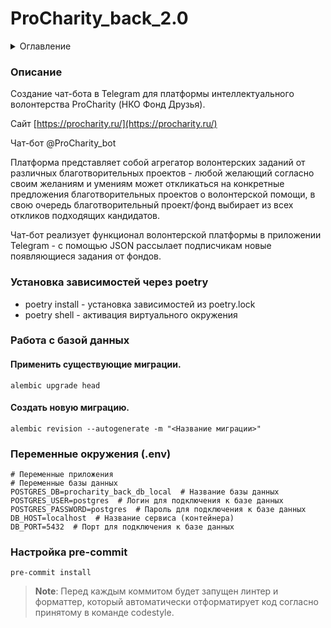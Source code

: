 # ProCharity_back_2.0

<details>
  <summary>Оглавление</summary>
  <ol>
    <li>
      <a href="#описание">Описание</a>
    </li>
    <li>
      <a href="#установка-зависимостей-через-poetry">Установка зависимостей через poetry</a>
    </li>
    <li>
      <a href="#работа-с-базой-данных">Работа с базой данных</a>
    </li>
    <li>
      <a href="#переменные-окружения-env">Переменные окружения (.env)</a>
    </li>
  </ol>
</details>


### Описание

Создание чат-бота в Telegram для платформы интеллектуального волонтерства ProCharity (НКО Фонд Друзья).

Сайт [https://procharity.ru/](https://procharity.ru/)

Чат-бот @ProCharity_bot

Платформа представляет собой агрегатор волонтерских заданий от различных благотворительных проектов - любой желающий согласно своим желаниям и умениям может откликаться на конкретные предложения благотворительных проектов о волонтерской помощи, в свою  очередь благотворительный проект/фонд выбирает из всех откликов подходящих кандидатов.

Чат-бот реализует функционал волонтерской платформы в приложении Telegram - с помощью JSON рассылает подписчикам новые появляющиеся задания от фондов.



### Установка зависимостей через poetry

- poetry install - установка зависимостей из poetry.lock
- poetry shell - активация виртуального окружения

### Работа с базой данных

#### Применить существующие миграции.

```shell
alembic upgrade head
```

#### Создать новую миграцию.

```shell
alembic revision --autogenerate -m "<Название миграции>"
```

### Переменные окружения (.env)

```dotenv
# Переменные приложения
# Переменные базы данных
POSTGRES_DB=procharity_back_db_local  # Название базы данных
POSTGRES_USER=postgres  # Логин для подключения к базе данных
POSTGRES_PASSWORD=postgres  # Пароль для подключения к базе данных
DB_HOST=localhost  # Название сервиса (контейнера)
DB_PORT=5432  # Порт для подключения к базе данных
```

### Настройка pre-commit

```shell
pre-commit install
```

> **Note**:
> Перед каждым коммитом будет запущен линтер и форматтер,
> который автоматически отформатирует код
> согласно принятому в команде codestyle.
